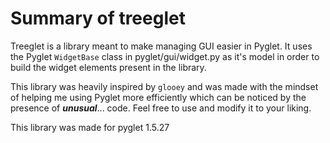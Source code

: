 # Summary of treeglet
Treeglet is a library meant to make managing GUI easier in Pyglet. It uses the Pyglet `WidgetBase` class in pyglet/gui/widget.py as it's model in order to build the widget elements present in the library.

This library was heavily inspired by `glooey` and was made with the mindset of helping me using Pyglet more efficiently which can be noticed by the presence of **_unusual_**... code. Feel free to use and modify it to your liking.

This library was made for pyglet 1.5.27
